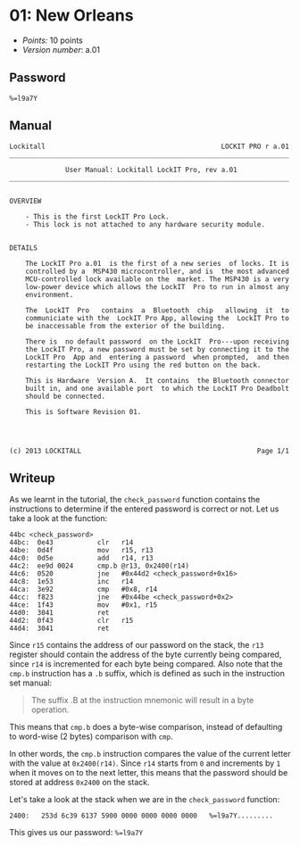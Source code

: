 # 01: New Orleans

- _Points:_ 10 points
- _Version number_: a.01

## Password

```
%=l9a7Y
```

## Manual

```
Lockitall                                            LOCKIT PRO r a.01
______________________________________________________________________

              User Manual: Lockitall LockIT Pro, rev a.01
______________________________________________________________________


OVERVIEW

    - This is the first LockIT Pro Lock.
    - This lock is not attached to any hardware security module.


DETAILS

    The LockIT Pro a.01  is the first of a new series  of locks. It is
    controlled by a  MSP430 microcontroller, and is  the most advanced
    MCU-controlled lock available on the  market. The MSP430 is a very
    low-power device which allows the LockIT  Pro to run in almost any
    environment.

    The  LockIT  Pro   contains  a  Bluetooth  chip   allowing  it  to
    communiciate with the  LockIT Pro App, allowing the  LockIT Pro to
    be inaccessable from the exterior of the building.

    There is  no default password  on the LockIT  Pro---upon receiving
    the LockIT Pro, a new password must be set by connecting it to the
    LockIT Pro  App and  entering a password  when prompted,  and then
    restarting the LockIT Pro using the red button on the back.

    This is Hardware  Version A.  It contains  the Bluetooth connector
    built in, and one available port  to which the LockIT Pro Deadbolt
    should be connected.

    This is Software Revision 01.




(c) 2013 LOCKITALL                                            Page 1/1
```

## Writeup

As we learnt in the tutorial, the `check_password` function contains the instructions to determine if the entered password is correct or not. Let us take a look at the function:

```
44bc <check_password>
44bc:  0e43           clr   r14
44be:  0d4f           mov   r15, r13
44c0:  0d5e           add   r14, r13
44c2:  ee9d 0024      cmp.b @r13, 0x2400(r14)
44c6:  0520           jne   #0x44d2 <check_password+0x16>
44c8:  1e53           inc   r14
44ca:  3e92           cmp   #0x8, r14
44cc:  f823           jne   #0x44be <check_password+0x2>
44ce:  1f43           mov   #0x1, r15
44d0:  3041           ret
44d2:  0f43           clr   r15
44d4:  3041           ret
```

Since `r15` contains the address of our password on the stack, the `r13` register should contain the address of the byte currently being compared, since `r14` is incremented for each byte being compared. Also note that the `cmp.b` instruction has a `.b` suffix, which is defined as such in the instruction set manual:

> The suffix .B at the instruction mnemonic will result in a byte operation.

This means that `cmp.b` does a byte-wise comparison, instead of defaulting to word-wise (2 bytes) comparison with `cmp`.

In other words, the `cmp.b` instruction compares the value of the current letter with the value at `0x2400(r14)`. Since `r14` starts from `0` and increments by `1` when it moves on to the next letter, this means that the password should be stored at address `0x2400` on the stack.

Let's take a look at the stack when we are in the `check_password` function:

```
2400:   253d 6c39 6137 5900 0000 0000 0000 0000   %=l9a7Y.........
```

This gives us our password: `%=l9a7Y`
